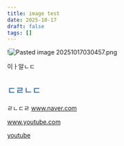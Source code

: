 ```yaml
---
title: image test
date: 2025-10-17
draft: false
tags: []
---
```


!![Pasted image 20251017030457.png](/images/Pasted%20image%2020251017030457.png)

이ㅏ알ㄴㄷ

## <font color="#4f81bd">ㄷㄹㄴㄷ</font>

ㄹㄴㄷㄹ
www.naver.com 

www.youtube.com

[youtube](https://youtu.be/pfmrPsjjIp8?si=kvo65jqSrDbbg7yz)

